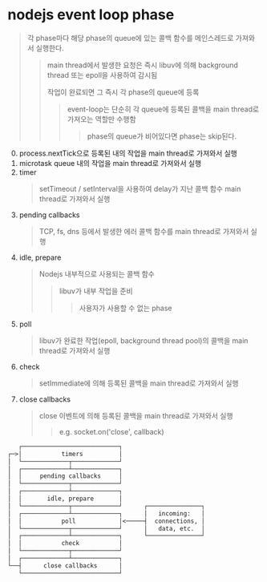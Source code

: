 # nodejs event loop phase

> 각 phase마다 해당 phase의 queue에 있는 콜백 함수를 메인스레드로 가져와서 실행한다.
>
> > main thread에서 발생한 요청은 즉시 libuv에 의해 background thread 또는 epoll을 사용하여 감시됨
> >
> > 작업이 완료되면 그 즉시 각 phase의 queue에 등록
> >
> > > event-loop는 단순히 각 queue에 등록된 콜백을 main thread로 가져오는 역할만 수행함
> > >
> > > > phase의 queue가 비어있다면 phase는 skip된다.

0. process.nextTick으로 등록된 내의 작업을 main thread로 가져와서 실행
1. microtask queue 내의 작업을 main thread로 가져와서 실행
2. timer
   > setTimeout / setInterval을 사용하여 delay가 지난 콜백 함수 main thread로 가져와서 실행
3. pending callbacks
   > TCP, fs, dns 등에서 발생한 에러 콜백 함수를 main thread로 가져와서 실행
4. idle, prepare
   > Nodejs 내부적으로 사용되는 콜백 함수
   >
   > > libuv가 내부 작업을 준비
   > >
   > > > 사용자가 사용할 수 없는 phase
5. poll
   > libuv가 완료한 작업(epoll, background thread pool)의 콜백을 main thread로 가져와서 실행
6. check
   > setImmediate에 의해 등록된 콜백을 main thread로 가져와서 실행
7. close callbacks
   > close 이벤트에 의해 등록된 콜백을 main thread로 가져와서 실행
   >
   > > e.g. socket.on('close', callback)

```txt
   ┌───────────────────────────┐
┌─>│           timers          │
│  └─────────────┬─────────────┘
│  ┌─────────────┴─────────────┐
│  │     pending callbacks     │
│  └─────────────┬─────────────┘
│  ┌─────────────┴─────────────┐
│  │       idle, prepare       │
│  └─────────────┬─────────────┘      ┌───────────────┐
│  ┌─────────────┴─────────────┐      │   incoming:   │
│  │           poll            │<─────┤  connections, │
│  └─────────────┬─────────────┘      │   data, etc.  │
│  ┌─────────────┴─────────────┐      └───────────────┘
│  │           check           │
│  └─────────────┬─────────────┘
│  ┌─────────────┴─────────────┐
└──┤      close callbacks      │
   └───────────────────────────┘
```
